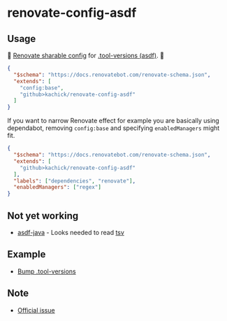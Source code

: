 # renovate-config-asdf

## Usage

🚧 [Renovate sharable config](https://docs.renovatebot.com/config-presets/) for [.tool-versions (asdf)](https://github.com/asdf-vm/asdf-plugins/tree/master/plugins). 🚧

```json
{
  "$schema": "https://docs.renovatebot.com/renovate-schema.json",
  "extends": [
    "config:base",
    "github>kachick/renovate-config-asdf"
  ]
}
```

If you want to narrow Renovate effect for example you are basically using dependabot, removing `config:base` and specifying `enabledManagers` might fit.

```json
{
  "$schema": "https://docs.renovatebot.com/renovate-schema.json",
  "extends": [
    "github>kachick/renovate-config-asdf"
  ],
  "labels": ["dependencies", "renovate"],
  "enabledManagers": ["regex"]
}
```

## Not yet working

- [asdf-java](https://github.com/halcyon/asdf-java) - Looks needed to read [tsv](https://github.com/halcyon/asdf-java/tree/master/data)

## Example

- [Bump .tool-versions](https://github.com/kachick/renovate-config-asdf/pull/NNN)

## Note

- [Official issue](https://github.com/renovatebot/renovate/issues/4051)
